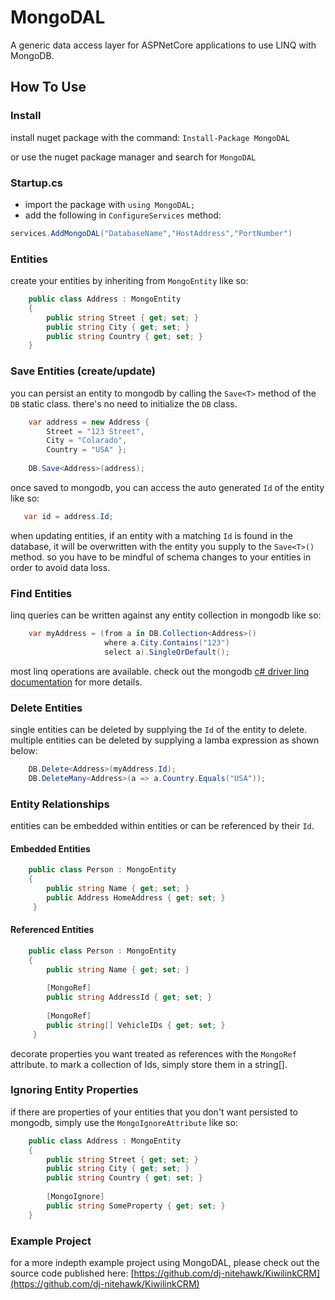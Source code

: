 
# MongoDAL
A generic data access layer for ASPNetCore applications to use LINQ with MongoDB.

## How To Use

### Install
install nuget package with the command: `Install-Package MongoDAL` 

or use the nuget package manager and search for `MongoDAL`

### Startup.cs

* import the package with `using MongoDAL;`
* add the following in `ConfigureServices` method:
```csharp
services.AddMongoDAL("DatabaseName","HostAddress","PortNumber")
```

### Entities
create your entities by inheriting from `MongoEntity` like so:
```csharp
    public class Address : MongoEntity
    {
        public string Street { get; set; }
        public string City { get; set; }
        public string Country { get; set; }
    }
```

### Save Entities (create/update)
you can persist an entity to mongodb by calling the `Save<T>` method of the `DB` static class. there's no need to initialize the `DB` class.
```csharp
    var address = new Address {
        Street = "123 Street",
        City = "Colarado",
        Country = "USA" };
        
    DB.Save<Address>(address);
```
once saved to mongodb, you can access the auto generated `Id` of the entity like so:
```csharp
   var id = address.Id;
```
when updating entities, if an entity with a matching `Id` is found in the database, it will be overwritten with the entity you supply to the `Save<T>()` method. so you have to be mindful of schema changes to your entities in order to avoid data loss.

### Find Entities
linq queries can be written against any entity collection in mongodb like so:
```csharp
    var myAddress = (from a in DB.Collection<Address>()
                     where a.City.Contains("123")
                     select a).SingleOrDefault();
```
most linq operations are available. check out the mongodb [c# driver linq documentation](http://mongodb.github.io/mongo-csharp-driver/2.7/reference/driver/crud/linq/) for more details.

### Delete Entities
single entities can be deleted by supplying the `Id` of the entity to delete. multiple entities can be deleted by supplying a lamba expression as shown below:
```csharp
    DB.Delete<Address>(myAddress.Id);
    DB.DeleteMany<Address>(a => a.Country.Equals("USA"));
```
### Entity Relationships
entities can be embedded within entities or can be referenced by their `Id`.
#### Embedded Entities
```csharp
    public class Person : MongoEntity
    {
        public string Name { get; set; }
        public Address HomeAddress { get; set; }
     }
```
#### Referenced Entities
```csharp
    public class Person : MongoEntity
    {
        public string Name { get; set; }
        
		[MongoRef]
		public string AddressId { get; set; }
		
		[MongoRef]
		public string[] VehicleIDs { get; set; }
     }
```
decorate properties you want treated as references with the `MongoRef` attribute. to mark a collection of Ids, simply store them in a string[].

### Ignoring Entity Properties
if there are properties of your entities that you don't want persisted to mongodb, simply use the `MongoIgnoreAttribute` like so:
```csharp
    public class Address : MongoEntity
    {
        public string Street { get; set; }
        public string City { get; set; }
        public string Country { get; set; }
        
        [MongoIgnore]
        public string SomeProperty { get; set; }
    }
```

### Example Project
for a more indepth example project using MongoDAL, please check out the source code published here: [https://github.com/dj-nitehawk/KiwilinkCRM](https://github.com/dj-nitehawk/KiwilinkCRM)
